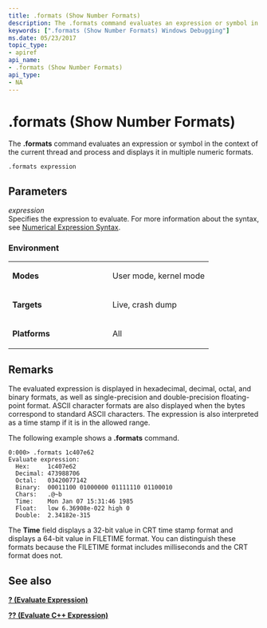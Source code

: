 ```yaml
---
title: .formats (Show Number Formats)
description: The .formats command evaluates an expression or symbol in the context of the current thread and process and displays it in multiple numeric formats.
keywords: [".formats (Show Number Formats) Windows Debugging"]
ms.date: 05/23/2017
topic_type:
- apiref
api_name:
- .formats (Show Number Formats)
api_type:
- NA
---
```


# .formats (Show Number Formats)


The **.formats** command evaluates an expression or symbol in the context of the current thread and process and displays it in multiple numeric formats.

```dbgcmd
.formats expression 
```

## <span id="ddk_meta_show_number_formats_dbg"></span><span id="DDK_META_SHOW_NUMBER_FORMATS_DBG"></span>Parameters


<span id="_______expression______"></span><span id="_______EXPRESSION______"></span> *expression*   
Specifies the expression to evaluate. For more information about the syntax, see [Numerical Expression Syntax](numerical-expression-syntax.md).

### <span id="Environment"></span><span id="environment"></span><span id="ENVIRONMENT"></span>Environment

<table>
<colgroup>
<col width="50%" />
<col width="50%" />
</colgroup>
<tbody>
<tr class="odd">
<td align="left"><p><strong>Modes</strong></p></td>
<td align="left"><p>User mode, kernel mode</p></td>
</tr>
<tr class="even">
<td align="left"><p><strong>Targets</strong></p></td>
<td align="left"><p>Live, crash dump</p></td>
</tr>
<tr class="odd">
<td align="left"><p><strong>Platforms</strong></p></td>
<td align="left"><p>All</p></td>
</tr>
</tbody>
</table>

 

## Remarks

The evaluated expression is displayed in hexadecimal, decimal, octal, and binary formats, as well as single-precision and double-precision floating-point format. ASCII character formats are also displayed when the bytes correspond to standard ASCII characters. The expression is also interpreted as a time stamp if it is in the allowed range.

The following example shows a **.formats** command.

```dbgcmd
0:000> .formats 1c407e62
Evaluate expression:
  Hex:     1c407e62
  Decimal: 473988706
  Octal:   03420077142
  Binary:  00011100 01000000 01111110 01100010
  Chars:   .@~b
  Time:    Mon Jan 07 15:31:46 1985
  Float:   low 6.36908e-022 high 0
  Double:  2.34182e-315
```

The **Time** field displays a 32-bit value in CRT time stamp format and displays a 64-bit value in FILETIME format. You can distinguish these formats because the FILETIME format includes milliseconds and the CRT format does not.

## <span id="see_also"></span>See also


[**? (Evaluate Expression)**](---evaluate-expression-.md)

[**?? (Evaluate C++ Expression)**](----evaluate-c---expression-.md)

 

 






